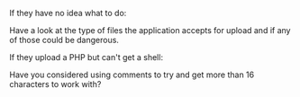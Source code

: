If they have no idea what to do:

Have a look at the type of files the application accepts for upload and if any of those could be dangerous.

If they upload a PHP but can't get a shell:

Have you considered using comments to try and get more than 16 characters to work with?